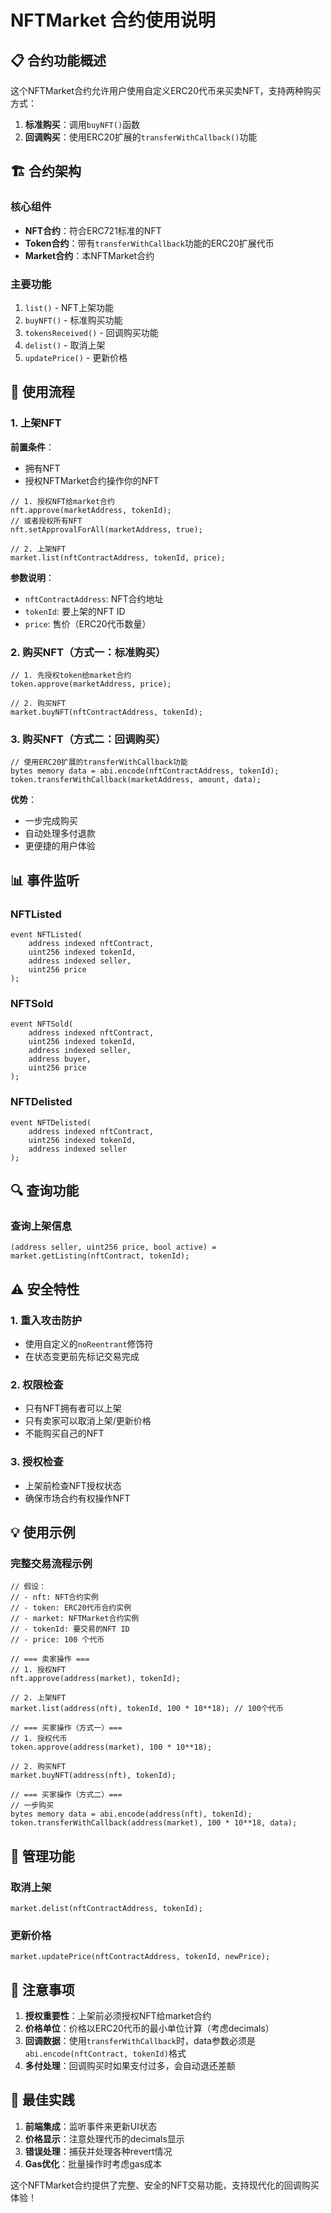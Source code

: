 # NFTMarket 合约使用说明

## 📋 合约功能概述

这个NFTMarket合约允许用户使用自定义ERC20代币来买卖NFT，支持两种购买方式：
1. **标准购买**：调用`buyNFT()`函数
2. **回调购买**：使用ERC20扩展的`transferWithCallback()`功能

## 🏗️ 合约架构

### 核心组件
- **NFT合约**：符合ERC721标准的NFT
- **Token合约**：带有`transferWithCallback`功能的ERC20扩展代币
- **Market合约**：本NFTMarket合约

### 主要功能
1. `list()` - NFT上架功能
2. `buyNFT()` - 标准购买功能  
3. `tokensReceived()` - 回调购买功能
4. `delist()` - 取消上架
5. `updatePrice()` - 更新价格

## 🚀 使用流程

### 1. 上架NFT

**前置条件**：
- 拥有NFT
- 授权NFTMarket合约操作你的NFT

```solidity
// 1. 授权NFT给market合约
nft.approve(marketAddress, tokenId);
// 或者授权所有NFT
nft.setApprovalForAll(marketAddress, true);

// 2. 上架NFT
market.list(nftContractAddress, tokenId, price);
```

**参数说明**：
- `nftContractAddress`: NFT合约地址
- `tokenId`: 要上架的NFT ID
- `price`: 售价（ERC20代币数量）

### 2. 购买NFT（方式一：标准购买）

```solidity
// 1. 先授权token给market合约
token.approve(marketAddress, price);

// 2. 购买NFT
market.buyNFT(nftContractAddress, tokenId);
```

### 3. 购买NFT（方式二：回调购买）

```solidity
// 使用ERC20扩展的transferWithCallback功能
bytes memory data = abi.encode(nftContractAddress, tokenId);
token.transferWithCallback(marketAddress, amount, data);
```

**优势**：
- 一步完成购买
- 自动处理多付退款
- 更便捷的用户体验

## 📊 事件监听

### NFTListed
```solidity
event NFTListed(
    address indexed nftContract,
    uint256 indexed tokenId,
    address indexed seller,
    uint256 price
);
```

### NFTSold
```solidity
event NFTSold(
    address indexed nftContract,
    uint256 indexed tokenId,
    address indexed seller,
    address buyer,
    uint256 price
);
```

### NFTDelisted
```solidity
event NFTDelisted(
    address indexed nftContract,
    uint256 indexed tokenId,
    address indexed seller
);
```

## 🔍 查询功能

### 查询上架信息
```solidity
(address seller, uint256 price, bool active) = market.getListing(nftContract, tokenId);
```

## ⚠️ 安全特性

### 1. 重入攻击防护
- 使用自定义的`noReentrant`修饰符
- 在状态变更前先标记交易完成

### 2. 权限检查
- 只有NFT拥有者可以上架
- 只有卖家可以取消上架/更新价格
- 不能购买自己的NFT

### 3. 授权检查
- 上架前检查NFT授权状态
- 确保市场合约有权操作NFT

## 💡 使用示例

### 完整交易流程示例

```solidity
// 假设：
// - nft: NFT合约实例
// - token: ERC20代币合约实例  
// - market: NFTMarket合约实例
// - tokenId: 要交易的NFT ID
// - price: 100 个代币

// === 卖家操作 ===
// 1. 授权NFT
nft.approve(address(market), tokenId);

// 2. 上架NFT
market.list(address(nft), tokenId, 100 * 10**18); // 100个代币

// === 买家操作（方式一）===
// 1. 授权代币
token.approve(address(market), 100 * 10**18);

// 2. 购买NFT
market.buyNFT(address(nft), tokenId);

// === 买家操作（方式二）===
// 一步购买
bytes memory data = abi.encode(address(nft), tokenId);
token.transferWithCallback(address(market), 100 * 10**18, data);
```

## 🔧 管理功能

### 取消上架
```solidity
market.delist(nftContractAddress, tokenId);
```

### 更新价格
```solidity
market.updatePrice(nftContractAddress, tokenId, newPrice);
```

## 📝 注意事项

1. **授权重要性**：上架前必须授权NFT给market合约
2. **价格单位**：价格以ERC20代币的最小单位计算（考虑decimals）
3. **回调数据**：使用`transferWithCallback`时，data参数必须是`abi.encode(nftContract, tokenId)`格式
4. **多付处理**：回调购买时如果支付过多，会自动退还差额

## 🎯 最佳实践

1. **前端集成**：监听事件来更新UI状态
2. **价格显示**：注意处理代币的decimals显示
3. **错误处理**：捕获并处理各种revert情况
4. **Gas优化**：批量操作时考虑gas成本

这个NFTMarket合约提供了完整、安全的NFT交易功能，支持现代化的回调购买体验！ 